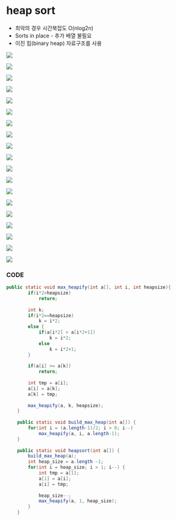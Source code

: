 # heap sort

* 최악의 경우 시간복잡도 O\(nlog2n\)
* Sorts in place - 추가 배열 불필요
* 이진 힙\(binary heap\) 자료구조를 사용

![](../.gitbook/assets/image%20%2882%29.png)

![](../.gitbook/assets/image%20%2828%29.png)

![](../.gitbook/assets/image%20%2831%29.png)



![](../.gitbook/assets/image%20%2822%29.png)

![](../.gitbook/assets/image%20%2857%29.png)

![](../.gitbook/assets/image%20%2867%29.png)

![](../.gitbook/assets/image%20%2843%29.png)

![](../.gitbook/assets/image%20%2810%29.png)

![](../.gitbook/assets/image%20%2863%29.png)

![](../.gitbook/assets/image%20%2816%29.png)

![](../.gitbook/assets/image%20%2870%29.png)

![](../.gitbook/assets/image%20%2839%29.png)

![](../.gitbook/assets/image%20%2830%29.png)

![](../.gitbook/assets/image%20%289%29.png)

![](../.gitbook/assets/image%20%2888%29.png)

![](../.gitbook/assets/image%20%2869%29.png)

![](../.gitbook/assets/image%20%2871%29.png)

![](../.gitbook/assets/image%20%2887%29.png)

![](../.gitbook/assets/image.png)

### CODE

```java
public static void max_heapify(int a[], int i, int heapsize){
		if(i*2>heapsize)
			return;
		
		int k;
		if(i*2==heapsize)
			k = i*2;
		else {
			if(a[i*2] > a[i*2+1])
				k = i*2;
			else
				k = i*2+1;
		}
		
		if(a[i] >= a[k])
			return;
		
		int tmp = a[i];
		a[i] = a[k];
		a[k] = tmp;
		
		max_heapify(a, k, heapsize);
	}
	
	public static void build_max_heap(int a[]) {
		for(int i = (a.length-1)/2; i > 0; i--)
			max_heapify(a, i, a.length-1);
	}
	
	public static void heapsort(int a[]) {
		build_max_heap(a);
		int heap_size = a.length -1;
		for(int i = heap_size; i > 1; i--) {
			int tmp = a[1];
			a[1] = a[i];
			a[i] = tmp;
			
			heap_size--;
			max_heapify(a, 1, heap_size);
		}
	}
```

